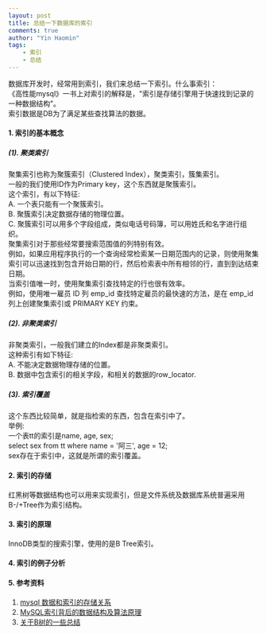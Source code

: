 ```yaml
---
layout: post
title: 总结一下数据库的索引
comments: true
author: "Yin Haomin"
tags:
    - 索引
    - 总结
---
```


数据库开发时，经常用到索引，我们来总结一下索引。什么事索引：<br>
《高性能mysql》一书上对索引的解释是，"索引是存储引擎用于快速找到记录的一种数据结构"。<br>
索引数据是DB为了满足某些查找算法的数据。

#### 1. 索引的基本概念<br>
##### (1). 聚类索引<br>
聚集索引也称为聚簇索引（Clustered Index），聚类索引，簇集索引。<br>
一般的我们使用ID作为Primary key，这个东西就是聚簇索引。<br>
这个索引，有以下特征:<br>
A. 一个表只能有一个聚簇索引。<br>
B. 聚簇索引决定数据存储的物理位置。<br>
C. 聚簇索引可以用多个字段组成，类似电话号码簿，可以用姓氏和名字进行组织。<br>
聚集索引对于那些经常要搜索范围值的列特别有效。<br>
例如，如果应用程序执行的一个查询经常检索某一日期范围内的记录，则使用聚集索引可以迅速找到包含开始日期的行，然后检索表中所有相邻的行，直到到达结束日期。<br>
当索引值唯一时，使用聚集索引查找特定的行也很有效率。<br>
例如，使用唯一雇员 ID 列 emp_id 查找特定雇员的最快速的方法，是在 emp_id 列上创建聚集索引或 PRIMARY KEY 约束。<br>

##### (2). 非聚类索引<br>
非聚类索引，一般我们建立的Index都是非聚类索引。<br>
这种索引有如下特征:<br>
A. 不能决定数据物理存储的位置。<br>
B. 数据中包含索引的相关字段，和相关的数据的row_locator.<br>

##### (3). 索引覆盖<br>
这个东西比较简单，就是指检索的东西，包含在索引中了。<br>
举例:<br>
一个表tt的索引是name, age, sex;<br>
select sex from tt where name = '阿三', age = 12;<br>
sex存在于索引中，这就是所谓的索引覆盖。<br>

#### 2. 索引的存储<br>
红黑树等数据结构也可以用来实现索引，但是文件系统及数据库系统普遍采用B-/+Tree作为索引结构。<br>

#### 3. 索引的原理<br>
InnoDB类型的搜索引擎，使用的是B Tree索引。<br>

#### 4. 索引的例子分析<br>


#### 5. 参考资料<br>
1. [mysql 数据和索引的存储关系](http://blog.csdn.net/tangkund3218/article/details/46945311)
2. [MySQL索引背后的数据结构及算法原理](https://www.cnblogs.com/tgycoder/p/5410057.html)
3. [关于B树的一些总结](https://www.cnblogs.com/tgycoder/p/5077017.html)
